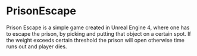 # PrisonEscape
Prison Escape is a simple game created in Unreal Engine 4, where one has to escape the prison, by picking and putting that object on a certain spot. If the weight exceeds certain threshold the prison will open otherwise time runs out and player dies. 

